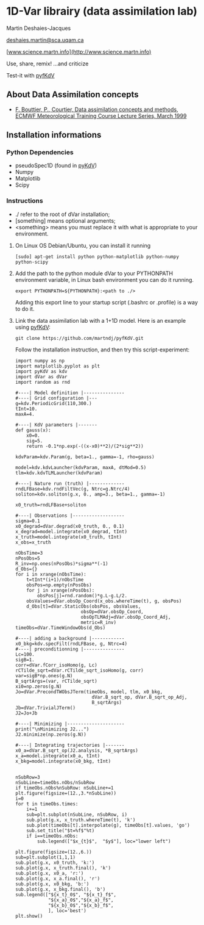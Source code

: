 1D-Var librairy (data assimilation lab)
=======================================

Martin Deshaies-Jacques

[deshaies.martin@sca.uqam.ca](mailto:deshaies.martin@sca.uqam.ca)

[www.science.martn.info](http://www.science.martn.info)

Use, share, remix!
...and criticize

Test-it with [pyfKdV](https://github.com/martndj/pyfKdV)


About Data Assimilation concepts
--------------------------------


 * [F. Bouttier, P., Courtier, Data assimilation concepts and methods, ECMWF Meteorological Training Course Lecture Series, March 1999](http://msi.ttu.ee/~elken/Assim_concepts.pdf)

Installation informations
-------------------------

### Python Dependencies
 * pseudoSpec1D (found in [pyKdV](https://github.com/martndj/pyfKdV))
 * Numpy
 * Matplotlib
 * Scipy

### Instructions
 * ./ refer to the root of dVar installation;
 * [something] means optional arguments;
 * \<something\> means you must replace it with what is appropriate to your environment.

 1. On Linux OS Debian/Ubuntu, you can install it running

        [sudo] apt-get install python python-matplotlib python-numpy python-scipy

 2. Add the path to the python module dVar to your PYTHONPATH environment variable, in Linux bash environment you can do it running.
 
        export PYTHONPATH=${PYTHONPATH}:<path to ./>

    Adding this export line to your startup script (.bashrc or .profile) is a way to do it.

 3. Link the data assimilation lab with a 1+1D model.  Here is an example using [pyfKdV](https://github.com/martndj/pyfKdV):

        git clone https://github.com/martndj/pyfKdV.git

    Follow the installation instruction, and then try this script-experiment:

        import numpy as np
        import matplotlib.pyplot as plt
        import pyKdV as kdv
        import dVar as dVar
        import random as rnd
        
        #----| Model definition |---------------
        #----| Grid configuration |---
        g=kdv.PeriodicGrid(110,300.)
        tInt=10.
        maxA=4.
            
        #----| KdV parameters |-------
        def gauss(x):
            x0=0.
            sig=5.
            return -0.1*np.exp(-((x-x0)**2)/(2*sig**2))
                
        kdvParam=kdv.Param(g, beta=1., gamma=-1, rho=gauss)
            
        model=kdv.kdvLauncher(kdvParam, maxA, dtMod=0.5)
        tlm=kdv.kdvTLMLauncher(kdvParam)
        
        #----| Nature run (truth) |-------------
        rndLFBase=kdv.rndFiltVec(g, Ntrc=g.Ntrc/4)
        soliton=kdv.soliton(g.x, 0., amp=3., beta=1., gamma=-1)
        
        x0_truth=rndLFBase+soliton
        
        #----| Observations |-------------------
        sigma=0.1
        x0_degrad=dVar.degrad(x0_truth, 0., 0.1)
        x_degrad=model.integrate(x0_degrad, tInt)
        x_truth=model.integrate(x0_truth, tInt)
        x_obs=x_truth
        
        nObsTime=3
        nPosObs=5
        R_inv=np.ones(nPosObs)*sigma**(-1)
        d_Obs={}
        for i in xrange(nObsTime):
            t=tInt*(i+1)/nObsTime
            obsPos=np.empty(nPosObs)
            for j in xrange(nPosObs):
                obsPos[j]=rnd.random()*g.L-g.L/2.
            obsValues=dVar.obsOp_Coord(x_obs.whereTime(t), g, obsPos)
            d_Obs[t]=dVar.StaticObs(obsPos, obsValues, 
                                obsOp=dVar.obsOp_Coord, 
                                obsOpTLMAdj=dVar.obsOp_Coord_Adj, 
                                metric=R_inv)
        timeObs=dVar.TimeWindowObs(d_Obs)
        
        #----| adding a background |------------
        x0_bkg=kdv.specFilt(rndLFBase, g, Ntrc=4)
        #----| preconditionning |---------------
        Lc=100.
        sigB=1.
        corr=dVar.fCorr_isoHomo(g, Lc)
        rCTilde_sqrt=dVar.rCTilde_sqrt_isoHomo(g, corr)
        var=sigB*np.ones(g.N)
        B_sqrtArgs=(var, rCTilde_sqrt)
        xi0=np.zeros(g.N)
        Jo=dVar.PrecondTWObsJTerm(timeObs, model, tlm, x0_bkg,
                                    dVar.B_sqrt_op, dVar.B_sqrt_op_Adj,
                                    B_sqrtArgs)
        Jb=dVar.TrivialJTerm()
        J2=Jo+Jb
        
        #----| Minimizing |---------------------
        print("\nMinimizing J2...")
        J2.minimize(np.zeros(g.N))
        
        #----| Integrating trajectories |-------
        x0_a=dVar.B_sqrt_op(J2.analysis, *B_sqrtArgs)
        x_a=model.integrate(x0_a, tInt)
        x_bkg=model.integrate(x0_bkg, tInt)
        
        
        nSubRow=3
        nSubLine=timeObs.nObs/nSubRow
        if timeObs.nObs%nSubRow: nSubLine+=1
        plt.figure(figsize=(12.,3.*nSubLine))
        i=0
        for t in timeObs.times:
            i+=1
            sub=plt.subplot(nSubLine, nSubRow, i)
            sub.plot(g.x, x_truth.whereTime(t), 'k')
            sub.plot(timeObs[t].interpolate(g), timeObs[t].values, 'go')
            sub.set_title("$t=%f$"%t)
            if i==timeObs.nObs:
                sub.legend(["$x_{t}$",  "$y$"], loc="lower left")
        
        plt.figure(figsize=(12.,6.))
        sub=plt.subplot(1,1,1)
        sub.plot(g.x, x0_truth, 'k:')
        sub.plot(g.x, x_truth.final(), 'k')
        sub.plot(g.x, x0_a, 'r:')
        sub.plot(g.x, x_a.final(), 'r')
        sub.plot(g.x, x0_bkg, 'b:')
        sub.plot(g.x, x_bkg.final(), 'b')
        sub.legend(["${x_t}_0$", "${x_t}_f$",
                    "${x_a}_0$","${x_a}_f$",
                    "${x_b}_0$","${x_b}_f$",
                    ], loc='best')
        plt.show()


